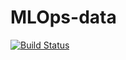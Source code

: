 # MLOps-data

[![Build Status](https://dev.azure.com/daaronch/MLOps/_apis/build/status/aronchick.MLOps-data?branchName=master)](https://dev.azure.com/daaronch/MLOps/_build/latest?definitionId=2&branchName=master)
